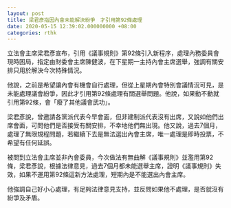 ```yaml
---
layout: post
title: 梁君彥指因內會未能解決紛爭　才引用第92條處理
date: 2020-05-15 12:39:02.000000000 +08:00
categories: rthk
---
```


立法會主席梁君彥宣布，引用《議事規則》第92條引入新程序，處理內務委員會現時困局，指定由財委會主席陳健波，在下星期一主持內會主席選舉，強調有關安排只用於解決今次特殊情況。

他說，之前是希望讓內會有機會自行處理，但從上星期內會特別會議情況可見，是未能處理議會紛爭，因此才引用第92條處理有關選舉問題。他說，如果動不動就引用第92條，會「廢了其他議會武功」。

梁君彥說，曾邀請各黨派代表今早會面，但非建制派代表沒有出席，又說如他們出席會面，可問他們是否接受有關安排，不幸地他們無出現。他又說，過去7個月，處理了無限規程問題，若繼續下去是無法選出內會主席，唯一處理是即時投票，不希望有任何延誤。

被問到立法會主席並非內會委員，今次做法有無曲解《議事規則》並濫用第92條，梁君彥說，根據法律意見，過去7個月都未能選舉主席，證明《議事規則》失效，如果不運用第92條這新方法處理，短期內是不能選出內會主席。

他強調自己好小心處理，有足夠法律意見支持，並反問如果他不處理，是否就沒有紛爭及矛盾。
